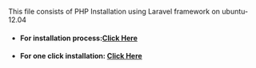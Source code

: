 This file consists of PHP Installation using Laravel framework on ubuntu-12.04

* #### For installation process:[Click Here](PHP-tutorial-12.04.md)

* #### For one click installation: [Click Here](php-12.04.sh)
